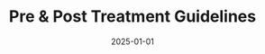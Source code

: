 ---
title: "Pre & Post Treatment Guidelines"
description: "Important pre and post treatment care instructions for Botox and dermal filler treatments at Still Time Beauty in Boulder, Colorado."
keywords:
  - "Botox aftercare"
  - "dermal filler aftercare"
  - "treatment preparation Boulder"
  - "medical aesthetics care"
date: 2025-01-01
type: "page"
layout: "pre-post-treatment"
---